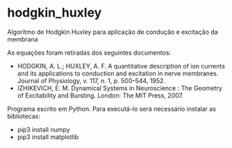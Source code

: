 # hodgkin_huxley
Algoritmo de Hodgkin Huxley para aplicação de condução e excitação da membrana

As equações foram retiradas dos seguintes documentos:

<ul>
  <li>HODGKIN, A. L.; HUXLEY, A. F. A quantitative description of ion currents and its applications to conduction and excitation in nerve membranes. Journal of Physiology, v. 117, n. 1, p. 500–544, 1952.</li> 
  <li>IZHIKEVICH, E. M. Dynamical Systems in Neuroscience : The Geometry of Excitability and Bursting. London: The MIT Press, 2007.</li>
</ul>


Programa escrito em Python. Para executá-lo será necessário instalar as bibliotecas:

<ul>
  <li>pip3 install numpy</li> 
  <li>pip3 install matplotlib</li>
</ul>
